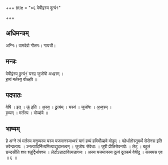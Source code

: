 +++
title = "०६ वेषीद्वस्य दूत्यं१"

+++
## अधिमन्त्रम्
अग्निः। वामदेवो गौतमः। गायत्री।

## मन्त्रः
वेषीद्व॑स्य दू॒त्यं१॒॑ यस्य॒ जुजो॑षो अध्व॒रम् ।  
ह॒व्यं मर्त॑स्य॒ वोळ्ह॑वे ॥

## पदपाठः
वेषि॑ । इत् । ऊं॒ इति॑ । अ॒स्य॒ । दू॒त्य॑म् । यस्य॑ । जुजो॑षः । अ॒ध्व॒रम् ।  
ह॒व्यम् । मर्त॑स्य । वोळ्ह॑वे ॥

## भाष्यम्
हे अग्ने त्वं मर्तस्य मनुष्यस्य यस्य यजमानस्याध्वरं यागं हव्यं हविर्वोळ्हवे वोढुम् । वहेर्धातोस्तुमर्थे सेसेनस इति तवेन्प्रत्ययः । ञ्नत्यादिर्नित्यमित्याद्युदात्तत्वम् । जुजोषः सेवेथाः । जुषी प्रीतिसेवनयोः । लेट् । बहुलं छन्दसीति शपः श्लुर्द्विर्भावश्च । लेटोऽडाटावित्यडागमः । अस्य यजमानस्य दूत्यं दूतकर्म वेषीदु । कामयस एव ॥ ६ ॥